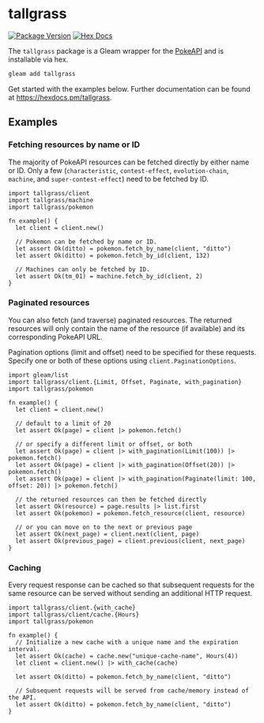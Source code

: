 # tallgrass

[![Package Version](https://img.shields.io/hexpm/v/tallgrass)](https://hex.pm/packages/tallgrass)
[![Hex Docs](https://img.shields.io/badge/hex-docs-ffaff3)](https://hexdocs.pm/tallgrass/)

The `tallgrass` package is a Gleam wrapper for the [PokeAPI](https://pokeapi.co) and is installable via hex.

```sh
gleam add tallgrass
```

Get started with the examples below. Further documentation can be found at <https://hexdocs.pm/tallgrass>.

## Examples

### Fetching resources by name or ID

The majority of PokeAPI resources can be fetched directly by either name or ID. Only a few
(`characteristic`, `contest-effect`, `evolution-chain`, `machine`, and `super-contest-effect`)
need to be fetched by ID.

```gleam
import tallgrass/client
import tallgrass/machine
import tallgrass/pokemon

fn example() {
  let client = client.new()

  // Pokemon can be fetched by name or ID.
  let assert Ok(ditto) = pokemon.fetch_by_name(client, "ditto")
  let assert Ok(ditto) = pokemon.fetch_by_id(client, 132)

  // Machines can only be fetched by ID.
  let assert Ok(tm_01) = machine.fetch_by_id(client, 2)
}
```

### Paginated resources

You can also fetch (and traverse) paginated resources. The returned resources will only contain
the name of the resource (if available) and its corresponding PokeAPI URL.

Pagination options (limit and offset) need to be specified for these requests. Specify one
or both of these options using `client.PaginationOptions`.

```gleam
import gleam/list
import tallgrass/client.{Limit, Offset, Paginate, with_pagination}
import tallgrass/pokemon

fn example() {
  let client = client.new()

  // default to a limit of 20
  let assert Ok(page) = client |> pokemon.fetch()

  // or specify a different limit or offset, or both
  let assert Ok(page) = client |> with_pagination(Limit(100)) |> pokemon.fetch()
  let assert Ok(page) = client |> with_pagination(Offset(20)) |> pokemon.fetch()
  let assert Ok(page) = client |> with_pagination(Paginate(limit: 100, offset: 20)) |> pokemon.fetch()

  // the returned resources can then be fetched directly
  let assert Ok(resource) = page.results |> list.first
  let assert Ok(pokemon) = pokemon.fetch_resource(client, resource)

  // or you can move on to the next or previous page
  let assert Ok(next_page) = client.next(client, page)
  let assert Ok(previous_page) = client.previous(client, next_page)
}
```

### Caching

Every request response can be cached so that subsequent requests for the same resource
can be served without sending an additional HTTP request.

```gleam
import tallgrass/client.{with_cache}
import tallgrass/client/cache.{Hours}
import tallgrass/pokemon

fn example() {
  // Initialize a new cache with a unique name and the expiration interval.
  let assert Ok(cache) = cache.new("unique-cache-name", Hours(4))
  let client = client.new() |> with_cache(cache)

  let assert Ok(ditto) = pokemon.fetch_by_name(client, "ditto")

  // Subsequent requests will be served from cache/memory instead of the API.
  let assert Ok(ditto) = pokemon.fetch_by_name(client, "ditto")
}
```
